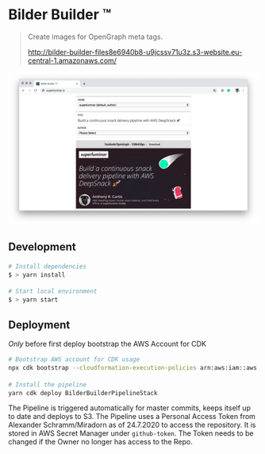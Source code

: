 # Bilder Builder ™️

> Create images for OpenGraph meta tags.
>
> http://bilder-builder-files8e6940b8-u9jcssv71u3z.s3-website.eu-central-1.amazonaws.com/

![Bilder Builder](screenshot.png)

## Development

```bash
# Install dependencies
$ > yarn install

# Start local environment
$ > yarn start
```

## Deployment

*Only* before first deploy bootstrap the AWS Account for CDK

```bash
# Bootstrap AWS account for CDK usage
npx cdk bootstrap --cloudformation-execution-policies arn:aws:iam::aws:policy/AdministratorAccess

# Install the pipeline
yarn cdk deploy BilderBuilderPipelineStack
```

The Pipeline is triggered automatically for master commits, keeps itself up to date and deploys to S3.
The Pipeline uses a Personal Access Token from Alexander Schramm/Miradorn as of 24.7.2020 to access the repository.
It is stored in AWS Secret Manager under `github-token`.
The Token needs to be changed if the Owner no longer has access to the Repo.
